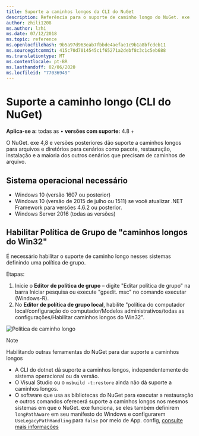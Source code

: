 ```yaml
---
title: Suporte a caminhos longos da CLI do NuGet
description: Referência para o suporte de caminho longo do NuGet. exe
author: zhili1208
ms.author: lzhi
ms.date: 07/12/2018
ms.topic: reference
ms.openlocfilehash: 9b5a97d963eab7fbbde4aefae1c9b1a8bfcdeb11
ms.sourcegitcommit: 415c70d7014545c1f65271a2debf8c3c1c5eb688
ms.translationtype: MT
ms.contentlocale: pt-BR
ms.lasthandoff: 02/06/2020
ms.locfileid: "77036949"
---
```

# <a name="long-path-support-nuget-cli"></a>Suporte a caminho longo (CLI do NuGet)

**Aplica-se a:** todas as &bullet; **versões com suporte:** 4.8 +

O NuGet. exe 4,8 e versões posteriores dão suporte a caminhos longos para arquivos e diretórios para cenários como pacote, restauração, instalação e a maioria dos outros cenários que precisam de caminhos de arquivo.

## <a name="required-operating-system"></a>Sistema operacional necessário

-   Windows 10 (versão 1607 ou posterior)
-   Windows 10 (versão de 2015 de julho ou 1511) se você atualizar .NET Framework para versões 4.6.2 ou posterior.
-   Windows Server 2016 (todas as versões)

## <a name="enable-win32-long-paths-group-policy"></a>Habilitar Política de Grupo de "caminhos longos do Win32"

É necessário habilitar o suporte de caminho longo nesses sistemas definindo uma política de grupo.

Etapas:
1. Inicie o **Editor de política de grupo** – digite "Editar política de grupo" na barra Iniciar pesquisa ou execute "gpedit. msc" no comando executar (Windows-R).
2. No **Editor de política de grupo local**, habilite "política do computador local/configuração do computador/Modelos administrativos/todas as configurações/Habilitar caminhos longos do Win32".

![Política de caminho longo](media/LongPathPolicy.png)


> [!Note]
> Habilitando outras ferramentas do NuGet para dar suporte a caminhos longos
>
> -   A CLI do dotnet dá suporte a caminhos longos, independentemente do sistema operacional ou da versão.
> -   O Visual Studio ou o `msbuild -t:restore` ainda não dá suporte a caminhos longos.
> -   O software que usa as bibliotecas do NuGet para executar a restauração e outros comandos oferecerá suporte a caminhos longos nos mesmos sistemas em que o NuGet. exe funciona, se eles também definirem `longPathAware` em seu manifesto do Windows e configurarem `UseLegacyPathHandling` para `false` por meio de App. config, [consulte mais informações](https://blogs.msdn.microsoft.com/jeremykuhne/2016/07/30/net-4-6-2-and-long-paths-on-windows-10/)


